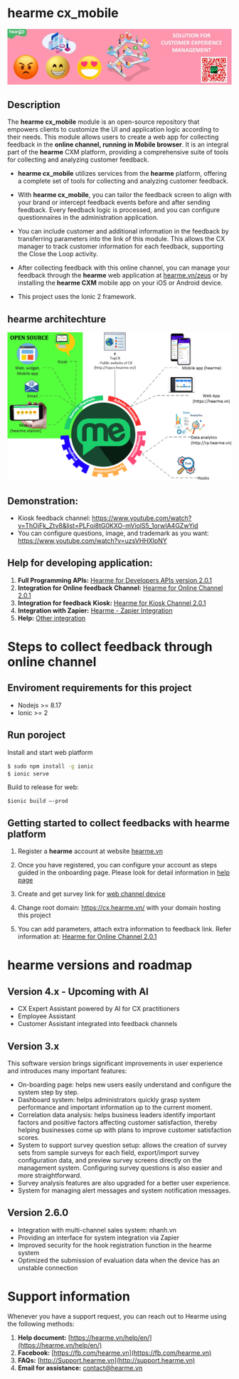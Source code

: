 # hearme cx_mobile
![hearme cx_mobile](docs/imgs/hearme_cx.png)

## Description

The **hearme cx_mobile** module is an open-source repository that empowers clients to customize the UI and application logic according to their needs. This module allows users to create a web app for collecting feedback in the **online channel, running in Mobile browser**. It is an integral part of the **hearme** CXM platform, providing a comprehensive suite of tools for collecting and analyzing customer feedback.

- **hearme cx_mobile** utilizes services from the **hearme** platform, offering a complete set of tools for collecting and analyzing customer feedback.

- With **hearme cx_mobile**, you can tailor the feedback screen to align with your brand or intercept feedback events before and after sending feedback. Every feedback logic is processed, and you can configure questionnaires in the administration application.

- You can include customer and additional information in the feedback by transferring parameters into the link of this module. This allows the CX manager to track customer information for each feedback, supporting the Close the Loop activity.

- After collecting feedback with this online channel, you can manage your feedback through the **hearme** web application at [hearme.vn/zeus](hearme.vn/zeus) or by installing the **hearme CXM** mobile app on your iOS or Android device.

- This project uses the Ionic 2 framework.

## hearme architechture
![hearme architectur](docs/imgs/hearme_components.png)


## Demonstration:
- Kiosk feedback channel: https://www.youtube.com/watch?v=ThOjFk_Ztv8&list=PLFoi8tG0KXO-mViolS5_1orwIA4GZwYid 
- You can configure questions, image, and trademark as you want: https://www.youtube.com/watch?v=uzsVHHXlpNY

## Help for developing application:

1. **Full Programming APIs:** [Hearme for Developers APIs version 2.0.1](https://hearme.vn/help/statics/hearme_dev_APIs_v2.0.1.pdf)
2. **Integration for Online feedback Channel:** [Hearme for Online Channel 2.0.1](https://hearme.vn/help/statics/hearme_dev_APIs_ONLINE_v2.0.1.pdf)
3. **Integration for feedback Kiosk:** [Hearme for Kiosk Channel 2.0.1](https://hearme.vn/help/statics/hearme_dev_APIs_SYN_v2.0.1.pdf)
4. **Integration with Zapier:** [Hearme - Zapier Integration](https://hearme.vn/help/statics/hearme-zapier-documentation_202208.pdf)
5. **Help:** [Other integration](https://hearme.vn/help/en/integration/)



# Steps to collect feedback through online channel


## Enviroment requirements for this project
- Nodejs >= 8.17
- Ionic >= 2


## Run poroject

Install and start web platform

```bash
$ sudo npm install -g ionic
$ ionic serve
```

Build to release for web:

```
$ionic build –-prod
```

## Getting started to collect feedbacks with hearme platform

1. Register a **hearme** account at website [hearme.vn](https://hearme.vn/) 
2. Once you have registered, you can configure your account as steps guided in the onboarding page. Please look for detail information in [help page](https://hearme.vn/help/en/implementation/)

3. Create and get survey link for [web channel device](https://hearme.vn/help/en/admin/#web-survey-channel)
4. Change root domain: https://cx.hearme.vn/ with your domain hosting this project
5. You can add parameters, attach extra information to feedback link. Refer information at: [Hearme for Online Channel 2.0.1](https://hearme.vn/help/statics/hearme_dev_APIs_ONLINE_v2.0.1.pdf)


# hearme versions and roadmap

## Version 4.x - Upcoming with AI
- CX Expert Assistant powered by AI for CX practitioners
- Employee Assistant
- Customer Assistant integrated into feedback channels

## Version 3.x
This software version brings significant improvements in user experience and introduces many important features:

- On-boarding page: helps new users easily understand and configure the system step by step.
- Dashboard system: helps administrators quickly grasp system performance and important information up to the current moment.
- Correlation data analysis: helps business leaders identify important factors and positive factors affecting customer satisfaction, thereby helping businesses come up with plans to improve customer satisfaction scores.
- System to support survey question setup: allows the creation of survey sets from sample surveys for each field, export/import survey configuration data, and preview survey screens directly on the management system. Configuring survey questions is also easier and more straightforward.
- Survey analysis features are also upgraded for a better user experience.
- System for managing alert messages and system notification messages.

## Version 2.6.0
- Integration with multi-channel sales system: nhanh.vn
- Providing an interface for system integration via Zapier
- Improved security for the hook registration function in the hearme system
- Optimized the submission of evaluation data when the device has an unstable connection

# Support information

Whenever you have a support request, you can reach out to Hearme using the following methods:

1. **Help document:** [https://hearme.vn/help/en/](https://hearme.vn/help/en/)
2. **Facebook:** [https://fb.com/hearme.vn](https://fb.com/hearme.vn)
3. **FAQs:** [http://Support.hearme.vn](http://support.hearme.vn)
4. **Email for assistance:** [contact@hearme.vn](mailto:contact@hearme.vn)
